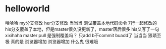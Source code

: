 # helloworld
哈哈哈
my分支修改
her分支修改
当当当
测试覆盖本地代码命令 7行一起修改的
his分支覆盖了本地，但是master很久没更新了，master落后很多
his又写了一句xixihaha
master pull 是强制覆盖吗？
只add b不commit
buadd了
当当当
猥琐至极
真的是
浏览器增加
浏览器增加
什么鬼
很难哦
